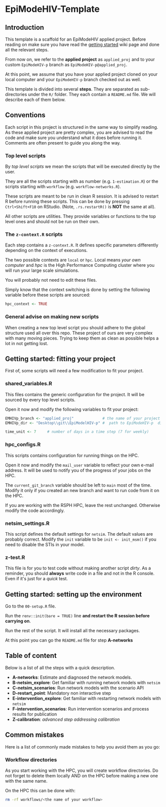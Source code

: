 # EpiModeHIV-Template

## Introduction

This template is a scaffold for an EpiModeHIV applied project. Before reading on
make sure you have read the [getting
started](https://github.com/EpiModel/EpiModeling/wiki/Getting-Started-with-EpiModelHIV) wiki page and done all the
relevant steps.

From now on, we refer to the **applied project** as `applied_proj` and to your
custom `EpiModeHIV-p` branch as `EpiModeHIV-p@applied_proj`.

At this point, we assume that you have your applied project cloned on your local
computer and your `EpiModeHIV-p` branch checked out as well.

This template is divided into several **steps**. They are separated as
sub-directories under the `R/` folder. They each contain a `README.md` file. We
will describe each of them below.

## Conventions

Each script in this project is structured in the same way to simplify reading.
As these applied project are pretty complex, you are advised to read the code
and make sure you understand what it does before running it. Comments are often
present to guide you along the way.

### Top level scripts

By *top level scripts* we mean the scripts that will be executed directly by the
user.

They are all the scripts starting with as number (e.g. `1-estimation.R`) or the
scripts starting with `workflow` (e.g. `workflow-networks.R`).

These scripts are meant to be run in clean R session. It is advised to restart
R before running these scripts. This can be done by pressing `Ctrl+Shift+F10`
on RStudio. (Note, `.rs.restartR()` is **NOT** the same at all).

All other scripts are utilities. They provide variables or functions to the top
level ones and should not be run on their own.

### The `z-context.R` scripts

Each step contains a `z-context.R`. It defines specific parameters differently
depending on the context of executions.

The two possible contexts are `local` or `hpc`. Local means *your own computer*
and *hpc* is the High Performance Computing cluster where you will run your
large scale simulations.

You will probably not need to edit these files.

Simply know that the context switching is done by setting the following variable
before these scripts are sourced:

```r
hpc_context <- TRUE
```

### General advise on making new scripts

When creating a new top level script you should adhere to the global structure
used all over this repo. These project of ours are very complex with many moving
pieces. Trying to keep them as clean as possible helps a lot in not getting lost.

## Getting started: fitting your project

First of, some scripts will need a few modification to fit your project.

### shared_variables.R

This files contains the generic configuration for the project. It will be
sourced by every top level scripts.

Open it now and modify the following variables to fit your project:

```r
EMHIVp_branch <- "applied_proj"             # the name of your project
EMHIVp_dir <- "Desktop\\git\\EpiModelHIV-p" #  path to EpiModeHIV-p  directory

time_unit <- 7     # number of days in a time step (7 for weekly)
```

### hpc_configs.R

This scripts contains configuration for running things on the HPC.

Open it now and modify the `mail_user` variable to reflect your own e-mail
address. It will be used to notify you of the progress of your jobs on the HPC.

The `current_git_branch` variable should be left to `main` most of the time.
Modify it only if you created an new branch and want to run code from it on the
HPC.

If you are working with the RSPH HPC, leave the rest unchanged. Otherwise modify
the code accordingly.

### netsim_settings.R

This script defines the default settings for `netsim`. The default values are
probably correct. Modify the `init` variable to be `init <- init_msm()` if you
need to disable the STIs in your model.

### z-test.R

This file is for you to test code without making another script *dirty*. As a
reminder, you should **always** write code in a file and not in the R console.
Even if it's just for a *quick* test.

## Getting started: setting up the environment

Go to the `00-setup.R` file.

Run the `renv::init(bare = TRUE)` line **and restart the R session before
carrying on**.

Run the rest of the script. It will install all the necessary packages.

At this point you can go the `README.md` file for step **A-networks**

## Table of content

Below is a list of all the steps with a quick description.

- **A-networks**: Estimate and diagnosed the network models.
- **B-netsim_explore**: Get familiar with running network models with `netsim`
- **C-netsim_scenarios**: Run network models with the scenario API
- **D-restart_point**: Mandatory non interactive step
- **E-intervention_explore**: Get familiar with restarting network models with `netsim`
- **F-intervention_scenarios**: Run intervention scenarios and process results for publication
- **Z-calibration**: *advanced step addressing calibration*


## Common mistakes

Here is a list of commonly made mistakes to help you avoid them as you go:

### Workflow directories

As you start working with the HPC, you will create workflow directories. Do not
forget to delete them locally AND on the HPC before making a new one with the
same name.

On the HPC this can be done with:

```sh
rm -rf workflows/<the name of your workflow>
```

